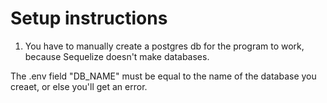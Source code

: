 # Setup instructions

1. You have to manually create a postgres db for the program to work, because Sequelize doesn't make databases.

The .env field "DB_NAME" must be equal to the name of the database you creaet, or else you'll get an error.
